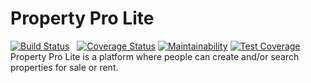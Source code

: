 # Property Pro Lite
[![Build Status](https://travis-ci.org/SamuelKoroh/PropertyProLite.svg?branch=backend)](https://travis-ci.org/SamuelKoroh/PropertyProLite)
&nbsp;&nbsp;[![Coverage Status](https://coveralls.io/repos/github/SamuelKoroh/PropertyProLite/badge.svg?branch=backend)](https://coveralls.io/github/SamuelKoroh/PropertyProLite?branch=backend) [![Maintainability](https://api.codeclimate.com/v1/badges/a34a257084f542b845e9/maintainability)](https://codeclimate.com/github/SamuelKoroh/PropertyProLite/maintainability)
[![Test Coverage](https://api.codeclimate.com/v1/badges/a34a257084f542b845e9/test_coverage)](https://codeclimate.com/github/SamuelKoroh/PropertyProLite/test_coverage)<br/> Property Pro Lite is a platform where people can create and/or search properties for sale or rent.
